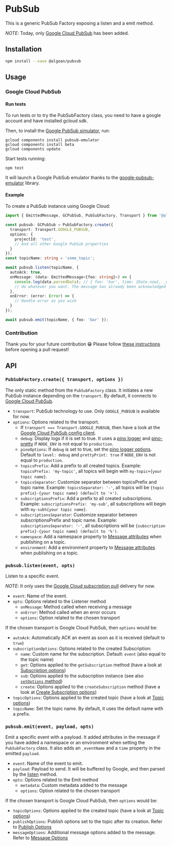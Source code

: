 # PubSub

This is a generic PubSub Factory exposing a listen and a emit method.

_NOTE_: Today, only [Google Cloud PubSub](https://cloud.google.com/pubsub/docs/overview) has been added.

## Installation

```bash
npm install --save @algoan/pubsub
```

## Usage

### Google Cloud PubSub

#### Run tests

To run tests or to try the PubSubFactory class, you need to have a google account and have installed gcloud sdk.

Then, to install the [Google PubSub simulator](https://cloud.google.com/pubsub/docs/emulator), run:

```shell
gcloud components install pubsub-emulator
gcloud components install beta
gcloud components update
```

Start tests running:

```shell
npm test
```

It will launch a Google PubSub emulator thanks to the [google-pubsub-emulator](https://github.com/ert78gb/google-pubsub-emulator) library.


#### Example

To create a PubSub instance using Google Cloud:

```typescript
import { EmittedMessage, GCPubSub, PubSubFactory, Transport } from '@algoan/pubsub'

const pubsub: GCPubSub = PubSubFactory.create({
  transport: Transport.GOOGLE_PUBSUB,
  options: {
    projectId: 'test',
    // And all other Google PubSub properties
  }
});
const topicName: string = 'some_topic';

await pubsub.listen(topicName, {
  autoAck: true,
  onMessage: (data: EmittedMessage<{foo: string}>) => {
    console.log(data.parsedData); // { foo: 'bar', time: {Date.now}, _eventName: 'some_topic' }
    // do whatever you want. The message has already been acknowledged
  },
  onError: (error: Error) => {
    // Handle error as you wish
  }
});

await pubsub.emit(topicName, { foo: 'bar' });
```

### Contribution

Thank you for your future contribution 😁 Please follow [these instructions](CONTRIBUTING.md) before opening a pull request!

## API

### `PubSubFactory.create({ transport, options })`

The only static method from the `PubSubFactory` class. It initiates a new PubSub instance depending on the `transport`. By default, it connects to [Google Cloud PubSub](https://googleapis.dev/nodejs/pubsub/latest/index.html).

- `transport`: PubSub technology to use. Only `GOOGLE_PUBSUB` is available for now.
- `options`: Options related to the transport.
  - If `transport === Transport.GOOGLE_PUBSUB`, then have a look at the [Google Cloud PubSub config client](https://googleapis.dev/nodejs/pubsub/latest/global.html#ClientConfig).
  - `debug`: Display logs if it is set to true. It uses a [pino logger](https://getpino.io/#/) and [pino-pretty](https://github.com/pinojs/pino-pretty) if `NODE_ENV` is not equal to `production`.
  - `pinoOptions`: If `debug` is set to true, set the [pino logger options](https://getpino.io/#/docs/api?id=options). Default to `level: debug` and `prettyPrint: true` if `NODE_ENV` is not equal to `production`.
  - `topicsPrefix`: Add a prefix to all created topics. Example: `topicsPrefix: 'my-topic'`, all topics will begin with `my-topic+{your topic name}`.
  - `topicsSeparator`: Customize separator between topicsPrefix and topic name. Example: `topicsSeparator: '-'`, all topics will be  `{topic prefix}-{your topic name} (default to '+')`.
  - `subscriptionsPrefix`: Add a prefix to all created subscriptions. Example: `subscriptionsPrefix: 'my-sub'`, all subscriptions will begin with `my-sub%{your topic name}`.
  - `subscriptionsSeparator`: Customize separator between subscriptionsPrefix and topic name. Example: `subscriptionsSeparator: '-'`, all subscriptions will be  `{subscription prefix}-{your topic name} (default to '%')`.
  - `namespace`: Add a namespace property to [Message attributes](https://googleapis.dev/nodejs/pubsub/latest/google.pubsub.v1.html#.PubsubMessage) when publishing on a topic.
  - `environment`: Add a environment property to [Message attributes](https://googleapis.dev/nodejs/pubsub/latest/google.pubsub.v1.html#.PubsubMessage) when publishing on a topic.

### `pubsub.listen(event, opts)`

Listen to a specific event.

_NOTE_: It only uses the [Google Cloud subscription pull](https://cloud.google.com/pubsub/docs/pull) delivery for now.

- `event`: Name of the event.
- `opts`: Options related to the Listener method
  - `onMessage`: Method called when receiving a message
  - `onError`: Method called when an error occurs
  - `options`: Option related to the chosen transport

If the chosen transport is Google Cloud PubSub, then `options` would be:

- `autoAck`: Automatically ACK an event as soon as it is received (default to `true`)
- `subscriptionOptions`: Options related to the created Subscription:
  - `name`: Custom name for the subscription. Default: `event` (also equal to the topic name)
  - `get`: Options applied to the `getSubscription` method (have a look at [Subscription options](https://googleapis.dev/nodejs/pubsub/latest/Subscription.html#get))
  - `sub`: Options applied to the subscription instance (see also [`setOptions` method](https://googleapis.dev/nodejs/pubsub/latest/Subscription.html#setOptions))
  - `create`: Options applied to the `createSubscription` method (have a look at [Create Subscription options](https://googleapis.dev/nodejs/pubsub/latest/Topic.html#createSubscription))
- `topicOptions`: Options applied to the created topic (have a look at [Topic options](https://googleapis.dev/nodejs/pubsub/latest/Topic.html#get))
- `topicName`: Set the topic name. By default, it uses the default name with a prefix.

### `pubsub.emit(event, payload, opts)`

Emit a specific event with a payload. It added attributes in the message if you have added a namespace or an environment when setting the `PubSubFactory` class. It also adds an `_eventName` and a `time` property in the emitted `payload`.

- `event`: Name of the event to emit.
- `payload`: Payload to send. It will be buffered by Google, and then parsed by the [listen](#pubsublistenevent-options) method.
- `opts`: Options related to the Emit method
  - `metadata`: Custom metadata added to the message
  - `options`: Option related to the chosen transport

If the chosen transport is Google Cloud PubSub, then `options` would be:

- `topicOptions`: Options applied to the created topic (have a look at [Topic options](https://googleapis.dev/nodejs/pubsub/latest/Topic.html#get))
- `publishOptions`: Publish options set to the topic after its creation. Refer to [Publish Options](https://googleapis.dev/nodejs/pubsub/latest/global.html#PublishOptions)
- `messageOptions`: Additional message options added to the message. Refer to [Message Options](https://googleapis.dev/nodejs/pubsub/latest/google.pubsub.v1.IPubsubMessage.html)
